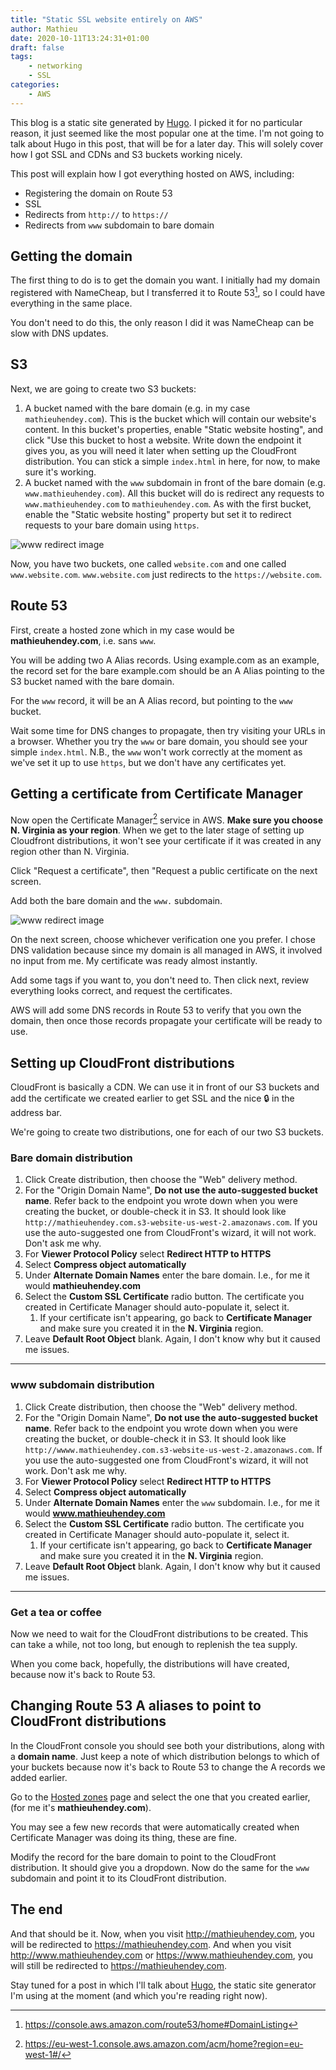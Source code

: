 ```yaml
---
title: "Static SSL website entirely on AWS"
author: Mathieu
date: 2020-10-11T13:24:31+01:00
draft: false
tags:
    - networking
    - SSL
categories:
    - AWS
---
```


This blog is a static site generated by [Hugo](https://gohugo.io/). I picked it
for no particular reason, it just seemed like the most popular one at the time.
I'm not going to talk about Hugo in this post, that will be for a later day.
This will solely cover how I got SSL and CDNs and S3 buckets working nicely.

This post will explain how I got everything hosted on AWS, including:

* Registering the domain on Route 53
* SSL
* Redirects from `http://` to  `https://`
* Redirects from `www` subdomain to bare domain

## Getting the domain

The first thing to do is to get the domain you want. I initially had my domain
registered with NameCheap, but I transferred it to Route 53[^1], so I could have
everything in the same place.

You don't need to do this, the only reason I did it was NameCheap can be slow
with DNS updates.

## S3

Next, we are going to create two S3 buckets:

1. A bucket named with the bare domain (e.g. in my case `mathieuhendey.com`).
    This is the bucket which will contain our website's content. In this
    bucket's properties, enable "Static website hosting", and click "Use this
    bucket to host a website. Write down the endpoint it gives you, as you will
    need it later when setting up the CloudFront distribution. You can stick a
    simple `index.html` in here, for now, to make sure it's working.
2. A bucket named with the `www` subdomain in front of the bare domain (e.g.
    `www.mathieuhendey.com`). All this bucket will do is redirect any requests
    to `www.mathieuhendey.com` to `mathieuhendey.com`. As with the first bucket,
    enable the "Static website hosting" property but set it to redirect requests
    to your bare domain using `https`.

![www redirect image](/img/www_redirect.png)

Now, you have two buckets, one called `website.com` and one called
`www.website.com`. `www.website.com` just redirects to the
`https://website.com`.

## Route 53

First, create a hosted zone which in my case would be **mathieuhendey.com**,
i.e. sans `www`.

You will be adding two A Alias records. Using example.com as an example, the
record set for the bare example.com should be an A Alias pointing to the S3
bucket named with the bare domain.

For the `www` record, it will be an A Alias record, but pointing to the `www`
bucket.

Wait some time for DNS changes to propagate, then try visiting your URLs in a
browser. Whether you try the `www` or bare domain, you should see your simple
`index.html`. N.B., the `www` won't work correctly at the moment as we've set it
up to use `https`, but we don't have any certificates yet.

## Getting a certificate from Certificate Manager

Now open the Certificate Manager[^2] service in AWS. **Make sure you choose N.
Virginia as your region**. When we get to the later stage of setting up
Cloudfront distributions, it won't see your certificate if it was created in any
region other than N. Virginia.

Click "Request a certificate", then "Request a public certificate on the next
screen.

Add both the bare domain and the `www.` subdomain.

![www redirect image](/img/certificate_domain_names.png)

On the next screen, choose whichever verification one you prefer. I chose DNS
validation because since my domain is all managed in AWS, it involved no input
from me. My certificate was ready almost instantly.

Add some tags if you want to, you don't need to. Then click next, review
everything looks correct, and request the certificates.

AWS will add some DNS records in Route 53 to verify that you own the domain,
then once those records propagate your certificate will be ready to use.

## Setting up CloudFront distributions

CloudFront is basically a CDN. We can use it in front of our S3 buckets and add
the certificate we created earlier to get SSL and the nice :lock: in the address
bar.

We're going to create two distributions, one for each of our two S3 buckets.

### Bare domain distribution

1. Click Create distribution, then choose the "Web" delivery method.
2. For the "Origin Domain Name", **Do not use the auto-suggested bucket name**.
   Refer back to the endpoint you wrote down when you were creating the bucket,
   or double-check it in S3. It should look like
   `http://mathieuhendey.com.s3-website-us-west-2.amazonaws.com`. If you use the
   auto-suggested one from CloudFront's wizard, it will not work. Don't ask me
   why.
3. For **Viewer Protocol Policy** select **Redirect HTTP to HTTPS**
4. Select **Compress object automatically**
5. Under **Alternate Domain Names** enter the bare domain. I.e., for me it would
   **mathieuhendey.com**
6. Select the **Custom SSL Certificate** radio button. The certificate you
    created in Certificate Manager should auto-populate it, select it.
    1. If your certificate isn't appearing, go back to **Certificate Manager**
       and make sure you created it in the **N. Virginia** region.
7. Leave **Default Root Object** blank. Again, I don't know why but it caused me
   issues.

---

### www subdomain distribution

1. Click Create distribution, then choose the "Web" delivery method.
2. For the "Origin Domain Name", **Do not use the auto-suggested bucket name**.
   Refer back to the endpoint you wrote down when you were creating the bucket,
   or double-check it in S3. It should look like
   `http://wwww.mathieuhendey.com.s3-website-us-west-2.amazonaws.com`. If you
   use the auto-suggested one from CloudFront's wizard, it will not work. Don't
   ask me why.
3. For **Viewer Protocol Policy** select **Redirect HTTP to HTTPS**
4. Select **Compress object automatically**
5. Under **Alternate Domain Names** enter the `www` subdomain. I.e., for me it
   would **www.mathieuhendey.com**
6. Select the **Custom SSL Certificate** radio button. The certificate you
    created in Certificate Manager should auto-populate it, select it.
    1. If your certificate isn't appearing, go back to **Certificate Manager**
       and make sure you created it in the **N. Virginia** region.
7. Leave **Default Root Object** blank. Again, I don't know why but it caused me
   issues.

---

### Get a tea or coffee

Now we need to wait for the CloudFront distributions to be created. This can
take a while, not too long, but enough to replenish the tea supply.

When you come back, hopefully, the distributions will have created, because now
it's back to Route 53.

## Changing Route 53 A aliases to point to CloudFront distributions

In the CloudFront console you should see both your distributions, along with a
**domain name**. Just keep a note of which distribution belongs to which of your
buckets because now it's back to Route 53 to change the A records we added
earlier.

Go to the [Hosted zones](https://console.aws.amazon.com/route53/v2/hostedzones#)
page and select the one that you created earlier, (for me it's
**mathieuhendey.com**).

You may see a few new records that were automatically created when Certificate
Manager was doing its thing, these are fine.

Modify the record for the bare domain to point to the CloudFront distribution.
It should give you a dropdown. Now do the same for the `www` subdomain and point
it to its CloudFront distribution.

## The end

And that should be it. Now, when you visit <http://mathieuhendey.com>, you will
be redirected to <https://mathieuhendey.com>. And when you visit
<http://www.mathieuhendey.com> or <https://www.mathieuhendey.com>, you will
still be redirected to <https://mathieuhendey.com>.

Stay tuned for a post in which I'll talk about [Hugo](https://gohugo.io/), the
static site generator I'm using at the moment (and which you're reading right
now).

[^1]: https://console.aws.amazon.com/route53/home#DomainListing
[^2]: https://eu-west-1.console.aws.amazon.com/acm/home?region=eu-west-1#/
